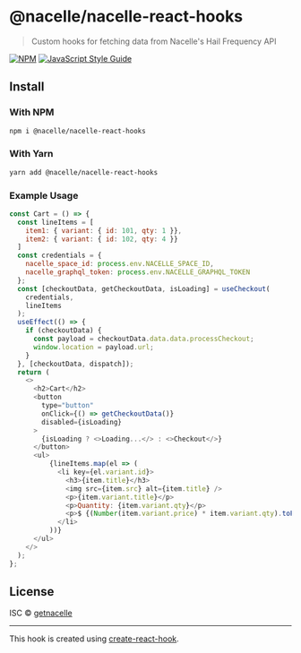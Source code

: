 # @nacelle/nacelle-react-hooks

> Custom hooks for fetching data from Nacelle's Hail Frequency API

[![NPM](https://img.shields.io/npm/v/@nacelle/nacelle-react-hooks.svg)](https://www.npmjs.com/package/@nacelle/nacelle-react-hooks) [![JavaScript Style Guide](https://img.shields.io/badge/code_style-standard-brightgreen.svg)](https://standardjs.com)

## Install

### With NPM

```bash
npm i @nacelle/nacelle-react-hooks
```

### With Yarn

```bash
yarn add @nacelle/nacelle-react-hooks
```

### Example Usage

```JavaScript
const Cart = () => {
  const lineItems = [
    item1: { variant: { id: 101, qty: 1 }},
    item2: { variant: { id: 102, qty: 4 }}
  ]
  const credentials = {
    nacelle_space_id: process.env.NACELLE_SPACE_ID,
    nacelle_graphql_token: process.env.NACELLE_GRAPHQL_TOKEN
  };
  const [checkoutData, getCheckoutData, isLoading] = useCheckout(
    credentials,
    lineItems
  );
  useEffect(() => {
    if (checkoutData) {
      const payload = checkoutData.data.data.processCheckout;
      window.location = payload.url;
    }
  }, [checkoutData, dispatch]);
  return (
    <>
      <h2>Cart</h2>
      <button
        type="button"
        onClick={() => getCheckoutData()}
        disabled={isLoading}
      >
        {isLoading ? <>Loading...</> : <>Checkout</>}
      </button>
      <ul>
          {lineItems.map(el => (
            <li key={el.variant.id}>
              <h3>{item.title}</h3>
              <img src={item.src} alt={item.title} />
              <p>{item.variant.title}</p>
              <p>Quantity: {item.variant.qty}</p>
              <p>$ {(Number(item.variant.price) * item.variant.qty).toFixed(2)}</p>
            </li>
          ))}
      </ul>
    </>
  );
};
```

## License

ISC © [getnacelle](https://github.com/getnacelle)

---

This hook is created using [create-react-hook](https://github.com/hermanya/create-react-hook).
